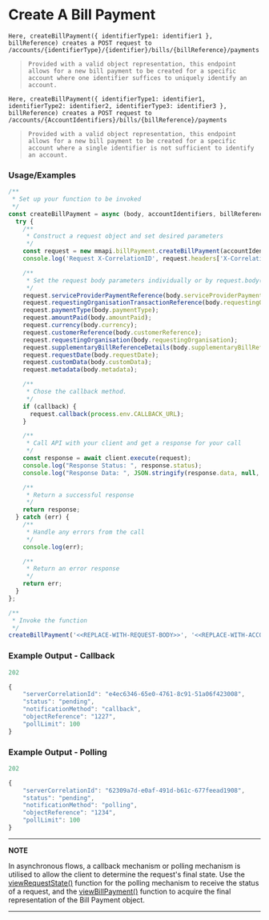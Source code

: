 # Create A Bill Payment

`Here, createBillPayment({ identifierType1: identifier1 }, billReference) creates a POST request to /accounts/{identifierType}/{identifier}/bills/{billReference}/payments`

> `Provided with a valid object representation, this endpoint allows for a new bill payment to be created for a specific account where one identifier suffices to uniquely identify an account.`

`Here, createBillPayment({ identifierType1: identifier1, identifierType2: identifier2, identifierType3: identifier3 }, billReference) creates a POST request to /accounts/{AccountIdentifiers}/bills/{billReference}/payments`

> `Provided with a valid object representation, this endpoint allows for a new bill payment to be created for a specific account where a single identifier is not sufficient to identify an account.`

### Usage/Examples

```javascript
/**
 * Set up your function to be invoked
 */
const createBillPayment = async (body, accountIdentifiers, billReference, callback = false) => {
  try {
    /**
     * Construct a request object and set desired parameters
     */
    const request = new mmapi.billPayment.createBillPayment(accountIdentifiers, billReference);
    console.log('Request X-CorrelationID', request.headers['X-CorrelationID']);

    /**
     * Set the request body parameters individually or by request.body(body);
     */
    request.serviceProviderPaymentReference(body.serviceProviderPaymentReference);
    request.requestingOrganisationTransactionReference(body.requestingOrganisationTransactionReference);
    request.paymentType(body.paymentType);
    request.amountPaid(body.amountPaid);
    request.currency(body.currency);
    request.customerReference(body.customerReference);
    request.requestingOrganisation(body.requestingOrganisation);
    request.supplementaryBillReferenceDetails(body.supplementaryBillReferenceDetails);
    request.requestDate(body.requestDate);
    request.customData(body.customData);
    request.metadata(body.metadata);

    /**
     * Chose the callback method.
     */
    if (callback) {
      request.callback(process.env.CALLBACK_URL);
    }

    /**
     * Call API with your client and get a response for your call
     */
    const response = await client.execute(request);
    console.log("Response Status: ", response.status);
    console.log("Response Data: ", JSON.stringify(response.data, null, 4));

    /**
     * Return a successful response
     */
    return response;
  } catch (err) {
    /**
     * Handle any errors from the call
     */
    console.log(err);

    /**
     * Return an error response
     */
    return err;
  }
};

/**
 * Invoke the function
 */
createBillPayment('<<REPLACE-WITH-REQUEST-BODY>>', '<<REPLACE-WITH-ACCOUNT-IDENTIFIERS>>', '<<REPLACE-WITH-BILL-REFERENCE>>');
```

### Example Output - Callback

```javascript
202

{
    "serverCorrelationId": "e4ec6346-65e0-4761-8c91-51a06f423008",
    "status": "pending",
    "notificationMethod": "callback",
    "objectReference": "1227",
    "pollLimit": 100
}
```

### Example Output - Polling

```javascript
202

{
    "serverCorrelationId": "62309a7d-e0af-491d-b61c-677feead1908",
    "status": "pending",
    "notificationMethod": "polling",
    "objectReference": "1234",
    "pollLimit": 100
}
```

---

**NOTE**

In asynchronous flows, a callback mechanism or polling mechanism is utilised to allow the client to determine the request's final state. Use the [viewRequestState()](viewRequestState.Readme.md) function for the polling mechanism to receive the status of a request, and the [viewBillPayment()](viewBillPayment.Readme.md) function to acquire the final representation of the Bill Payment object.

---